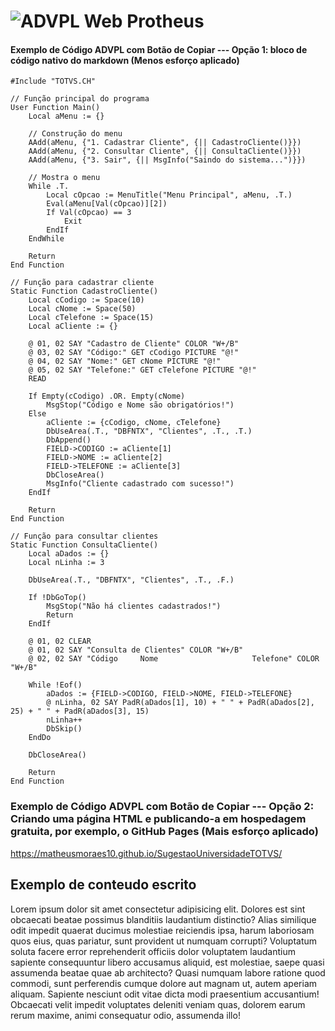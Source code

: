 # ![ADVPL Web Protheus](https://drive.google.com/uc?export=view&id=1j7DlkhrP2i3ocKsC5bQn_0ZAw6zrPIj6)

#### Exemplo de Código ADVPL com Botão de Copiar --- Opção 1: bloco de código nativo do markdown (Menos esforço aplicado)

```
#Include "TOTVS.CH"

// Função principal do programa
User Function Main()
    Local aMenu := {}
    
    // Construção do menu
    AAdd(aMenu, {"1. Cadastrar Cliente", {|| CadastroCliente()}})
    AAdd(aMenu, {"2. Consultar Cliente", {|| ConsultaCliente()}})
    AAdd(aMenu, {"3. Sair", {|| MsgInfo("Saindo do sistema...")}})
    
    // Mostra o menu
    While .T.
        Local cOpcao := MenuTitle("Menu Principal", aMenu, .T.)
        Eval(aMenu[Val(cOpcao)][2])
        If Val(cOpcao) == 3
            Exit
        EndIf
    EndWhile
    
    Return
End Function

// Função para cadastrar cliente
Static Function CadastroCliente()
    Local cCodigo := Space(10)
    Local cNome := Space(50)
    Local cTelefone := Space(15)
    Local aCliente := {}
    
    @ 01, 02 SAY "Cadastro de Cliente" COLOR "W+/B"
    @ 03, 02 SAY "Código:" GET cCodigo PICTURE "@!"
    @ 04, 02 SAY "Nome:" GET cNome PICTURE "@!"
    @ 05, 02 SAY "Telefone:" GET cTelefone PICTURE "@!"
    READ
    
    If Empty(cCodigo) .OR. Empty(cNome)
        MsgStop("Código e Nome são obrigatórios!")
    Else
        aCliente := {cCodigo, cNome, cTelefone}
        DbUseArea(.T., "DBFNTX", "Clientes", .T., .T.)
        DbAppend()
        FIELD->CODIGO := aCliente[1]
        FIELD->NOME := aCliente[2]
        FIELD->TELEFONE := aCliente[3]
        DbCloseArea()
        MsgInfo("Cliente cadastrado com sucesso!")
    EndIf
    
    Return
End Function

// Função para consultar clientes
Static Function ConsultaCliente()
    Local aDados := {}
    Local nLinha := 3
    
    DbUseArea(.T., "DBFNTX", "Clientes", .T., .F.)
    
    If !DbGoTop()
        MsgStop("Não há clientes cadastrados!")
        Return
    EndIf
    
    @ 01, 02 CLEAR
    @ 01, 02 SAY "Consulta de Clientes" COLOR "W+/B"
    @ 02, 02 SAY "Código     Nome                     Telefone" COLOR "W+/B"
    
    While !Eof()
        aDados := {FIELD->CODIGO, FIELD->NOME, FIELD->TELEFONE}
        @ nLinha, 02 SAY PadR(aDados[1], 10) + " " + PadR(aDados[2], 25) + " " + PadR(aDados[3], 15)
        nLinha++
        DbSkip()
    EndDo
    
    DbCloseArea()
    
    Return
End Function
```

### Exemplo de Código ADVPL com Botão de Copiar --- Opção 2: Criando uma página HTML e publicando-a em hospedagem gratuita, por exemplo, o GitHub Pages (Mais esforço aplicado)

<a href="https://matheusmoraes10.github.io/SugestaoUniversidadeTOTVS/">https://matheusmoraes10.github.io/SugestaoUniversidadeTOTVS/</a>

<h2>Exemplo de conteudo escrito</h2>
<p>
Lorem ipsum dolor sit amet consectetur adipisicing elit. Dolores est sint obcaecati beatae possimus blanditiis laudantium distinctio? Alias similique odit impedit quaerat ducimus molestiae reiciendis ipsa, harum laboriosam quos eius, quas pariatur, sunt provident ut numquam corrupti? Voluptatum soluta facere error reprehenderit officiis dolor voluptatem laudantium sapiente consequuntur libero accusamus aliquid, est molestiae, saepe quasi assumenda beatae quae ab architecto? Quasi numquam labore ratione quod commodi, sunt perferendis cumque dolore aut magnam ut, autem aperiam aliquam. Sapiente nesciunt odit vitae dicta modi praesentium accusantium! Obcaecati velit impedit voluptates deleniti veniam quas, dolorem earum rerum maxime, animi consequatur odio, assumenda illo!
</p>
